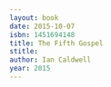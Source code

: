 ```yaml
---
layout: book
date: 2015-10-07
isbn: 1451694148
title: The Fifth Gospel
stitle: 
author: Ian Caldwell
year: 2015
---
```

